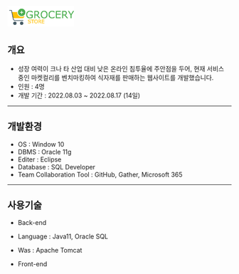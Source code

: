 # <img width="150" src="https://github.com/Hyunneung/FreshKurly/blob/main/Fresh_Kurly/src/main/webapp/assets/image/logo/logo.png">


## 개요
- 성장 여력이 크나 타 산업 대비 낮은 온라인 침투율에 주안점을 두어, 현재 서비스 중인 마켓컬리를 벤치마킹하여 식자재를 판매하는 웹사이트를 개발했습니다.
- 인원 : 4명
- 개발 기간 : 2022.08.03 ~ 2022.08.17 (14일)


---
## 개발환경
- OS : Window 10
- DBMS : Oracle 11g
- Editer : Eclipse
- Database : SQL Developer
- Team Collaboration Tool : GitHub, Gather, Microsoft 365


---
## 사용기술
- Back-end  
 - Language : Java11, Oracle SQL  
 - Was : Apache Tomcat

- Front-end
